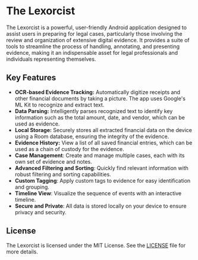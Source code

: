 # The Lexorcist

The Lexorcist is a powerful, user-friendly Android application designed to assist users in preparing for legal cases, particularly those involving the review and organization of extensive digital evidence. It provides a suite of tools to streamline the process of handling, annotating, and presenting evidence, making it an indispensable asset for legal professionals and individuals representing themselves.

## Key Features

- **OCR-based Evidence Tracking:** Automatically digitize receipts and other financial documents by taking a picture. The app uses Google's ML Kit to recognize and extract text.
- **Data Parsing:** Intelligently parses recognized text to identify key information such as the total amount, date, and vendor, which can be used as evidence.
- **Local Storage:** Securely stores all extracted financial data on the device using a Room database, ensuring the integrity of the evidence.
- **Evidence History:** View a list of all saved financial entries, which can be used as a chain of custody for the evidence.
- **Case Management**: Create and manage multiple cases, each with its own set of evidence and notes.
- **Advanced Filtering and Sorting**: Quickly find relevant information with robust filtering and sorting capabilities.
- **Custom Tagging**: Apply custom tags to evidence for easy identification and grouping.
- **Timeline View**: Visualize the sequence of events with an interactive timeline.
- **Secure and Private**: All data is stored locally on your device to ensure privacy and security.

## License

The Lexorcist is licensed under the MIT License. See the [LICENSE](LICENSE) file for more details.
